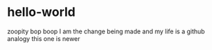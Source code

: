 # hello-world
zoopity bop boop
I am the change being made and my life is a github analogy
this one is newer
